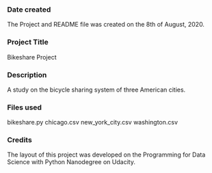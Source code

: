 ### Date created
The Project and README file was created on the 8th of August, 2020.

### Project Title
Bikeshare Project

### Description
A study on the bicycle sharing system of three American cities.

### Files used
bikeshare.py
chicago.csv
new_york_city.csv
washington.csv

### Credits
The layout of this project was developed on the Programming for Data Science with Python Nanodegree on Udacity.

